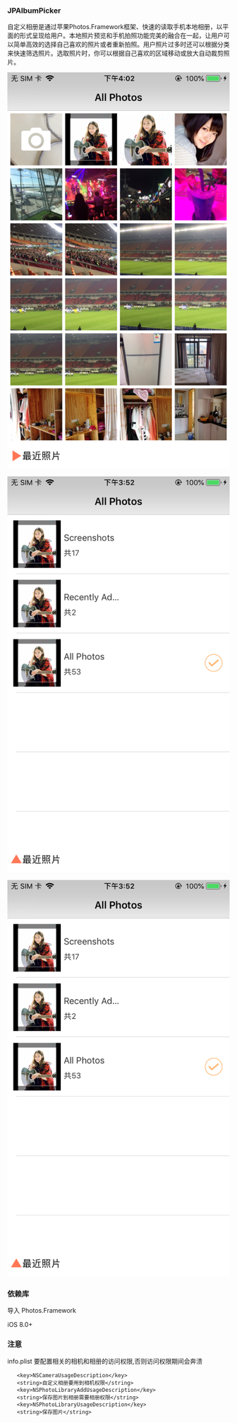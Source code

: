 ### JPAlbumPicker

自定义相册是通过苹果Photos.Framework框架、快速的读取手机本地相册，以平面的形式呈现给用户。本地照片预览和手机拍照功能完美的融合在一起，让用户可以简单高效的选择自己喜欢的照片或者重新拍照。用户照片过多时还可以根据分类来快速筛选照片。选取照片时，你可以根据自己喜欢的区域移动或放大自动裁剪照片。

![](https://github.com/zhongqing05/JPAlbumPicker/blob/fe00930ec4782a66650f6571cf6fc715b056f93d/JPAlbumPicker/Screenshot/IMG_0635.PNG?raw=true)

![](https://raw.githubusercontent.com/zhongqing05/JPAlbumPicker/bb656eb3a8ecef1f739ead7371826a8d889f9b76/JPAlbumPicker/Screenshot/IMG_0634.PNG)

![](https://raw.githubusercontent.com/zhongqing05/JPAlbumPicker/bb656eb3a8ecef1f739ead7371826a8d889f9b76/JPAlbumPicker/Screenshot/IMG_0634.PNG)

### 依赖库

导入 Photos.Framework

iOS 8.0+

### 注意

 info.plist 要配置相关的相机和相册的访问权限,否则访问权限期间会奔溃
 
 ```
 	<key>NSCameraUsageDescription</key>
	<string>自定义相册要用到相机权限</string>
	<key>NSPhotoLibraryAddUsageDescription</key>
	<string>保存图片到相册需要相册权限</string>
	<key>NSPhotoLibraryUsageDescription</key>
	<string>保存图片</string>
 ```
